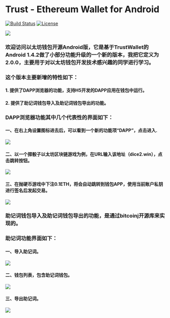# Trust - Ethereum Wallet for Android

[![Build Status](https://travis-ci.org/TrustWallet/trust-wallet-android.svg?branch=master)](https://travis-ci.org/TrustWallet/trust-wallet-android)
[![License](https://img.shields.io/badge/license-GPL3-green.svg?style=flat)](https://github.com/fastlane/fastlane/blob/master/LICENSE)

<img src="https://raw.githubusercontent.com/xieyueshu/trust-wallet-android/master/resources/android_cover.png">

### 欢迎访问以太坊钱包开源Android版，它是基于TrustWallet的Android 1.4.2做了小部分功能升级的一个新的版本，我把它定义为2.0.0，主要用于对以太坊钱包开发技术感兴趣的同学进行学习。

### 这个版本主要新增的特性如下：
#### 1. 提供了DAPP浏览器的功能，支持H5开发的DAPP应用在钱包中运行。
#### 2. 提供了助记词钱包导入及助记词钱包导出的功能。

### DAPP浏览器功能其中几个代表性的界面如下：<br>

#### 一、在右上角设置图标进去后，可以看到一个新的功能项“DAPP”，点击进入.<br>
<img src="https://raw.githubusercontent.com/xieyueshu/trust-wallet-android/master/resources/dapp-001.png">

#### 二、以一个掷骰子以太坊区块链游戏为例，在URL输入该地址（dice2.win），点击跳转按钮。<br>
<img src="https://raw.githubusercontent.com/xieyueshu/trust-wallet-android/master/resources/dapp-002.png">

#### 三、在抛硬币游戏中下注0.1ETH，将会自动跳转到钱包APP，使用当前账户私钥进行签名后发起交易。<br>
<img src="https://raw.githubusercontent.com/xieyueshu/trust-wallet-android/master/resources/dapp-003.png">


### 助记词钱包导入及助记词钱包导出的功能，是通过bitcoinj开源库来实现的。<br>

### 助记词功能界面如下：<br>

#### 一、导入助记词。<br>
<img src="https://raw.githubusercontent.com/xieyueshu/trust-wallet-android/master/resources/phrase-001.png">

#### 二、钱包列表，包含助记词钱包。<br>
<img src="https://raw.githubusercontent.com/xieyueshu/trust-wallet-android/master/resources/phrase-002.png">

#### 三、导出助记词。<br>
<img src="https://raw.githubusercontent.com/xieyueshu/trust-wallet-android/master/resources/phrase-003.png">


